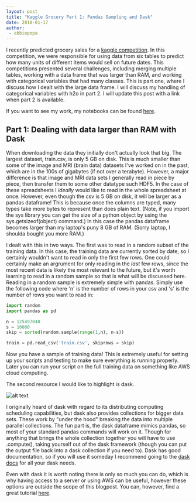 ```yaml
---
layout: post
title: "Kaggle Grocery Part 1: Pandas Sampling and Dask"
date: 2018-01-17
author:
 - abbiepopa
---
```


I recently predicted grocery sales for a [kaggle competition](https://www.kaggle.com/c/favorita-grocery-sales-forecasting).
In this competition, we were responsible for using data from six tables to predict how many units of different items
would sell on future dates. This competitions presented several challenges, including merging multiple tables, working with
a data frame that was larger than RAM, and working with categorical variables that had many classes. This is part one, where
I discuss how I dealt with the large data frame. I will discuss my handling of categorical variables with h2o in
part 2. I will update this post with a link when part 2 is available.

If you want to see my work, my notebooks can be found [here](https://github.com/abbiepopa/kaggle_grocery/tree/master/scripts).

## Part 1: Dealing with data larger than RAM with Dask

When downloading the data they initially don't actually look that big. The largest dataset, train.csv, is only 5 GB on disk.
This is much smaller than some of the image and MRI (brain data) datasets I've worked on in the past, which are in the 100s of
gigabytes (if not over a terabyte). However, a major difference is that image and MRI data sets I generally read in piece by
piece, then transfer them to some other datatype such HDF5. In the case of these spreadsheets I _ideally_ would like to read
in the whole spreadsheet at once. However, even though the csv is 5 GB on disk, it will be larger as a pandas dataframe! This
is because once the columns are typed, many types take more bytes to represent than does plain text. (Note, if you import the
sys library you can get the size of a python object by using the sys.getsizeof(object) command.) In this case the pandas dataframe
becomes larger than my laptop's puny 8 GB of RAM. (Sorry laptop, I shoulda bought you more RAM.) 

I dealt with this in two ways. The first was to read in a random subset of the training data. In this case, the training 
data are currently sorted by date, so I certainly wouldn't want to read in only the first few rows. One could certainly make an argrument
for only reading in the _last_ few rows, since the most recent data is likely the most relevant to the future, but it's worth
learning to read in a random sample so that is what will be discussed here. Reading in a random sample is extremely simple 
with pandas. Simply use the following code where 'n' is the number of rows in your csv and 's' is the number of rows you want
to read in:

```python
import random
import pandas as pd

n = 125497040
s = 10000
skip = sorted(random.sample(range(1,n), n-s))

train = pd.read_csv('train.csv', skiprows = skip)
```

Now you have a sample of training data! This is extremely useful for setting up your scripts and testing to make sure everything
is running properly. Later you can run your script on the full training data on something like AWS cloud computing.

The second resource I would like to highlight is dask.

![alt text](https://dask.readthedocs.io/en/latest/_images/dask_horizontal.svg "Dask's horizontal logo")

I originally heard of dask with regard to its distributing computing scheduling capabilities, but dask also provides
collections for bigger data sets. These work by "under the hood" breaking the data into multiple parallel collections. 
The fun part is, the dask dataframe mimics pandas, so most of your standard pandas commands will work on it. Though for 
anything that brings the whole collection together you will have to use .compute(), taking yourself out of the dask 
framework (though you can put the output file back into a dask collection if you need to). Dask has good documentation, so if 
you will use it someday I recommend going to the [dask docs](https://dask.readthedocs.io/en/latest/) for all your dask needs.

Even with dask it is worth noting there is only so much you can do, which is why having access to a server or using AWS can be 
useful, however these options are outside the scope of this blogpost. You can, however, find a great tutorial [here](http://www.grant-mckinnon.com/?p=6). 
